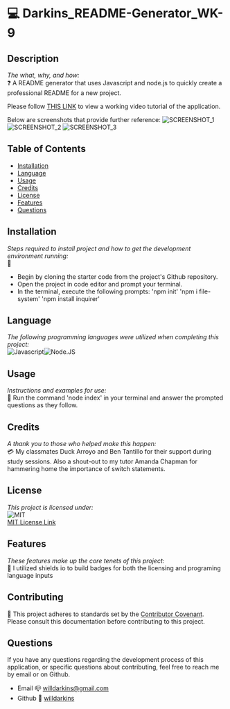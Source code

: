 # 💻 Darkins_README-Generator_WK-9

## Description
*The what, why, and how:*<br>
❓ A README generator that uses Javascript and node.js to quickly create a professional README for a new project.

Please follow <a href= https://drive.google.com/file/d/15vxsg6BmezUAtyOiAbzaSUpDzoFKmBRK/view?usp target="blank">THIS LINK</a> to view a working video tutorial of the application.

Below are screenshots that provide further reference:
![SCREENSHOT_1](https://user-images.githubusercontent.com/84754257/136082746-27412b00-279a-4f12-a1b0-572791ca22ab.JPG)
![SCREENSHOT_2](https://user-images.githubusercontent.com/84754257/136082753-0d4267c8-27c4-4fa4-ba88-51d06e39c47d.JPG)
![SCREENSHOT_3](https://user-images.githubusercontent.com/84754257/136082758-36090c66-5b20-46b2-bd48-10a76aa23fe6.JPG)

## Table of Contents

* [Installation](#installation)
* [Language](#language)
* [Usage](#usage)
* [Credits](#credits)
* [License](#license)
* [Features](#feature)
* [Questions](#Questions)

## Installation
*Steps required to install project and how to get the development environment running:* 
<br>
🔌 
* Begin by cloning the starter code from the project's Github repository.
* Open the project in code editor and prompt your terminal.
* In the terminal, execute the following prompts: 'npm init' 'npm i file-system' 'npm install inquirer'

## Language 
*The following programming languages were utilized when completing this project:*
<br>
![Javascript](https://img.shields.io/badge/Language-HTML-yellow.svg)![Node.JS](https://img.shields.io/badge/Language-Node.JS-ff69b4.svg)

## Usage
*Instructions and examples for use:*
<br>
🏁 Run the command 'node index' in your terminal and answer the prompted questions as they follow.

## Credits
*A thank you to those who helped make this happen:*
<br>
💳 My classmates Duck Arroyo and Ben Tantillo for their support during study sessions. Also a shout-out to my tutor Amanda Chapman for hammering home the importance of switch statements.

  ## License
*This project is licensed under:* <br>
![MIT](https://img.shields.io/badge/License-MIT-yellow.svg)<br>
<a href= https://opensource.org/licenses/MIT)>MIT License Link</a><br>

## Features
*These features make up the core tenets of this project:*
<br>
🌟 I utilized shields io to build badges for both the licensing and programing language inputs

## Contributing
👐 This project adheres to standards set by the <a href = https://www.contributor-covenant.org/version/2/1/code_of_conduct/code_of_conduct.md>Contributor Covenant</a>.<br>
Please consult this documentation before contributing to this project.

## Questions
If you have any questions regarding the development process of this application, or specific questions about contributing, feel free to reach me by email or on Github.
* Email 📪 willdarkins@gmail.com
* Github 🗿 [willdarkins](https://github.com/willdarkins) 
